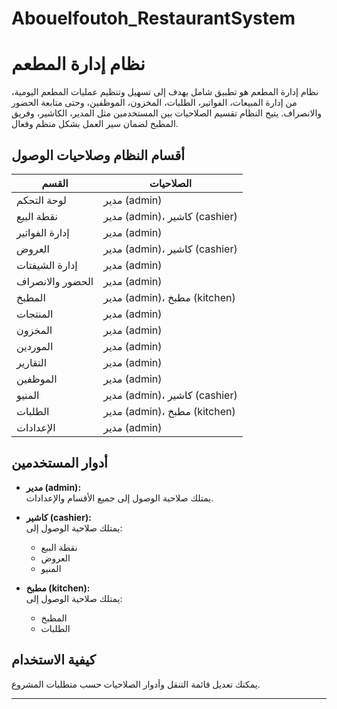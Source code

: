 # Abouelfoutoh_RestaurantSystem


# نظام إدارة المطعم

نظام إدارة المطعم هو تطبيق شامل يهدف إلى تسهيل وتنظيم عمليات المطعم اليومية، من إدارة المبيعات، الفواتير، الطلبات، المخزون، الموظفين، وحتى متابعة الحضور والانصراف. يتيح النظام تقسيم الصلاحيات بين المستخدمين مثل المدير، الكاشير، وفريق المطبخ لضمان سير العمل بشكل منظم وفعال.

## أقسام النظام وصلاحيات الوصول

| القسم              | الصلاحيات             |
|--------------------|-----------------------|
| لوحة التحكم        | مدير (admin)          |
| نقطة البيع         | مدير (admin)، كاشير (cashier)   |
| إدارة الفواتير     | مدير (admin)          |
| العروض             | مدير (admin)، كاشير (cashier)   |
| إدارة الشيفتات     | مدير (admin)          |
| الحضور والانصراف   | مدير (admin)          |
| المطبخ             | مدير (admin)، مطبخ (kitchen)     |
| المنتجات           | مدير (admin)          |
| المخزون            | مدير (admin)          |
| الموردين           | مدير (admin)          |
| التقارير           | مدير (admin)          |
| الموظفين           | مدير (admin)          |
| المنيو             | مدير (admin)، كاشير (cashier)   |
| الطلبات            | مدير (admin)، مطبخ (kitchen)     |
| الإعدادات          | مدير (admin)          |

## أدوار المستخدمين

- **مدير (admin):**  
  يمتلك صلاحية الوصول إلى جميع الأقسام والإعدادات.

- **كاشير (cashier):**  
  يمتلك صلاحية الوصول إلى:  
  - نقطة البيع  
  - العروض  
  - المنيو  

- **مطبخ (kitchen):**  
  يمتلك صلاحية الوصول إلى:  
  - المطبخ  
  - الطلبات  

## كيفية الاستخدام

يمكنك تعديل قائمة التنقل وأدوار الصلاحيات حسب متطلبات المشروع.

---


